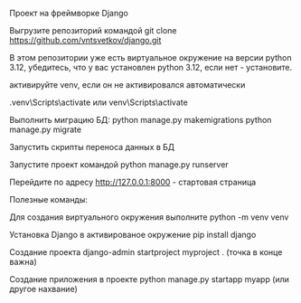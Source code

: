 Проект на фреймворке Django

Выгрузите репозиторий командой git clone https://github.com/vntsvetkov/django.git

В этом репозитории уже есть виртуальное окружение на версии python 3.12, убедитесь, что у вас установлен python 3.12, если нет - установите.

активируйте venv, если он не активировался автоматически

.venv\Scripts\activate или venv\Scripts\activate

Выполнить миграцию БД:
  python manage.py makemigrations
  python manage.py migrate

Запустить скрипты переноса данных в БД

Запустите проект командой python manage.py runserver

Перейдите по адресу http://127.0.0.1:8000 - стартовая страница


Полезные команды:

Для создания виртуального окружения выполните python -m venv venv

Установка Django в активированое окружение pip install django

Создание проекта django-admin startproject myproject . (точка в конце важна)

Создание приложения в проекте python manage.py startapp myapp (или другое нахвание)
